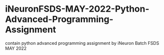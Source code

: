 # iNeuronFSDS-MAY-2022-Python-Advanced-Programming-Assignment
contain python advanced programming assignment by iNeuron Batch FSDS MAY 2022
